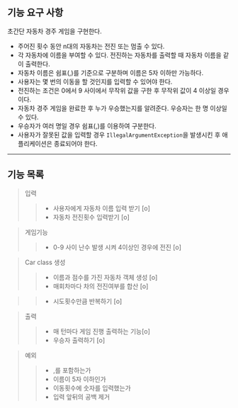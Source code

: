 
## 기능 요구 사항

초간단 자동차 경주 게임을 구현한다.

- 주어진 횟수 동안 n대의 자동차는 전진 또는 멈출 수 있다.
- 각 자동차에 이름을 부여할 수 있다. 전진하는 자동차를 출력할 때 자동차 이름을 같이 출력한다.
- 자동차 이름은 쉼표(,)를 기준으로 구분하며 이름은 5자 이하만 가능하다.
- 사용자는 몇 번의 이동을 할 것인지를 입력할 수 있어야 한다.
- 전진하는 조건은 0에서 9 사이에서 무작위 값을 구한 후 무작위 값이 4 이상일 경우이다.
- 자동차 경주 게임을 완료한 후 누가 우승했는지를 알려준다. 우승자는 한 명 이상일 수 있다.
- 우승자가 여러 명일 경우 쉼표(,)를 이용하여 구분한다.
- 사용자가 잘못된 값을 입력할 경우 `IllegalArgumentException`을 발생시킨 후 애플리케이션은 종료되어야 한다.
------
## 기능 목록

> 입력
>> - 사용자에게 자동차 이름 입력 받기 [o]
>> - 자동차 전진횟수 입력받기 [o]

> 게임기능
>>- 0-9 사이 난수 발생 시켜 4이상인 경우에 전진 [o]

> Car class 생성
>>- 이름과 점수를 가진 자동차 객체 생성 [o]
>>- 매회차마다 차의 전진여부를 합산 [o]

>>- 시도횟수만큼 반복하기 [o]

> 출력
>>- 매 턴마다 게임 진행 출력하는 기능[o] 
>>- 우승자 출력하기 [o]

> 예외
>>- ,를 포함하는가
>>- 이름이 5자 이하인가
>>- 이동횟수에 숫자를 입력했는가
>>- 입력 앞뒤의 공백 제거

